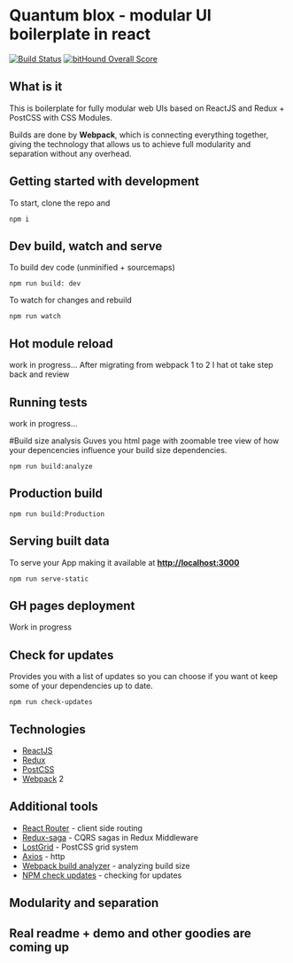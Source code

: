 # Quantum blox - modular UI boilerplate in react

[![Build Status](https://travis-ci.org/metaphorical/quantum-blox.svg?branch=master)](https://travis-ci.org/metaphorical/quantum-blox)
[![bitHound Overall Score](https://www.bithound.io/github/metaphorical/quantum-blox/badges/score.svg)](https://www.bithound.io/github/metaphorical/quantum-blox)

## What is it

This is boilerplate for fully modular web UIs based on ReactJS and Redux + PostCSS with CSS Modules.

Builds are done by **Webpack**, which is connecting everything together, giving the technology that allows us to achieve full modularity and separation without any overhead. 

## Getting started with development

To start, clone the repo and

```
npm i 
```
## Dev build, watch and serve
To build dev code (unminified + sourcemaps)
```
npm run build: dev
```
To watch for changes and rebuild
```
npm run watch
```

## Hot module reload
work in progress... After migrating from webpack 1 to 2 I hat ot take step back and review

## Running tests
work in progress...

#Build size analysis
Guves you html page with zoomable tree view of how your depencencies influence your build size dependencies.
```
npm run build:analyze
``` 

## Production build
```
npm run build:Production
```
## Serving built data
To serve your App making it available at **[http://localhost:3000](http://localhost:3000)**
```
npm run serve-static
```
## GH pages deployment
Work in progress

## Check for updates
Provides you with a list of updates so you can choose if you want ot keep some of your dependencies up to date.
```
npm run check-updates
```

## Technologies

* [ReactJS](https://facebook.github.io/react/) 
* [Redux](http://redux.js.org/)
* [PostCSS](https://github.com/postcss)
* [Webpack](https://webpack.js.org/) 2

## Additional tools

* [React Router](https://github.com/ReactTraining/react-router) - client side routing
* [Redux-saga](https://redux-saga.github.io/redux-saga/) - CQRS sagas in Redux Middleware
* [LostGrid](http://lostgrid.org/docs.html#getting-started) - PostCSS grid system
* [Axios](https://github.com/mzabriskie/axios) - http 
* [Webpack build analyzer](https://www.npmjs.com/package/webpack-bundle-analyzer) - analyzing build size
* [NPM check updates](https://www.npmjs.com/package/npm-check-updates) - checking for updates

## Modularity and separation

## Real readme + demo and other goodies are coming up